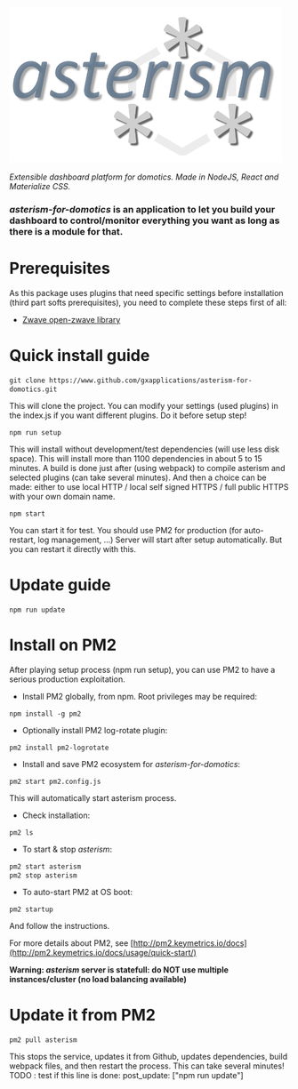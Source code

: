 ![asterism-logo](https://raw.githubusercontent.com/gxapplications/asterism/master/doc/asterism-text.png)

_Extensible dashboard platform for domotics. Made in NodeJS, React and Materialize CSS._

### _asterism-for-domotics_ is an application to let you build your dashboard to control/monitor everything you want as long as there is a module for that.


# Prerequisites

As this package uses plugins that need specific settings before installation (third part softs prerequisites), you need to complete these steps first of all:
- [Zwave open-zwave library](https://github.com/gxapplications/asterism-plugin-zwave/blob/master/README.md#asterism-plugin-zwave)


# Quick install guide

```
git clone https://www.github.com/gxapplications/asterism-for-domotics.git
```
This will clone the project. You can modify your settings (used plugins) in the index.js if you want different plugins. Do it before setup step!

```
npm run setup
```
This will install without development/test dependencies (will use less disk space). This will install more than 1100 dependencies in about 5 to 15 minutes.
A build is done just after (using webpack) to compile asterism and selected plugins (can take several minutes).
And then a choice can be made: either to use local HTTP / local self signed HTTPS / full public HTTPS with your own domain name.

```
npm start
```
You can start it for test. You should use PM2 for production (for auto-restart, log management, ...)
Server will start after setup automatically. But you can restart it directly with this.


# Update guide

```
npm run update
```


# Install on PM2

After playing setup process (npm run setup), you can use PM2 to have a serious production exploitation.

- Install PM2 globally, from npm. Root privileges may be required:
```
npm install -g pm2
```

- Optionally install PM2 log-rotate plugin:
```
pm2 install pm2-logrotate
```

- Install and save PM2 ecosystem for _asterism-for-domotics_:
```
pm2 start pm2.config.js
```
This will automatically start asterism process.

- Check installation:
```
pm2 ls
```

- To start & stop _asterism_:
```
pm2 start asterism
pm2 stop asterism
```

- To auto-start PM2 at OS boot:
```
pm2 startup
```
And follow the instructions.


For more details about PM2, see [http://pm2.keymetrics.io/docs](http://pm2.keymetrics.io/docs/usage/quick-start/)

**Warning: _asterism_ server is statefull: do NOT use multiple instances/cluster (no load balancing available)**


# Update it from PM2

```
pm2 pull asterism
```
This stops the service, updates it from Github, updates dependencies, build webpack files, and then restart the process. This can take several minutes!
TODO : test if this line is done:  post_update: ["npm run update"]
